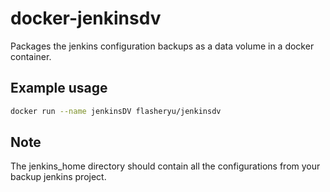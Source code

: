 # docker-jenkinsdv

Packages the jenkins configuration backups as a data volume in a docker container.

## Example usage

```bash
docker run --name jenkinsDV flasheryu/jenkinsdv
```

## Note
The jenkins_home directory should contain all the configurations from your backup jenkins project.